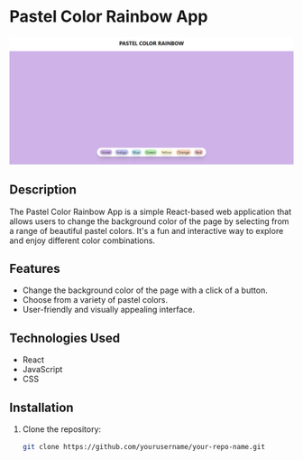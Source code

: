 # Pastel Color Rainbow App

![App Screenshot](Screenshot.png)

## Description

The Pastel Color Rainbow App is a simple React-based web application that allows users to change the background color of the page by selecting from a range of beautiful pastel colors. It's a fun and interactive way to explore and enjoy different color combinations.

## Features

- Change the background color of the page with a click of a button.
- Choose from a variety of pastel colors.
- User-friendly and visually appealing interface.

## Technologies Used

- React
- JavaScript
- CSS

## Installation

1. Clone the repository:

   ```bash
   git clone https://github.com/yourusername/your-repo-name.git
